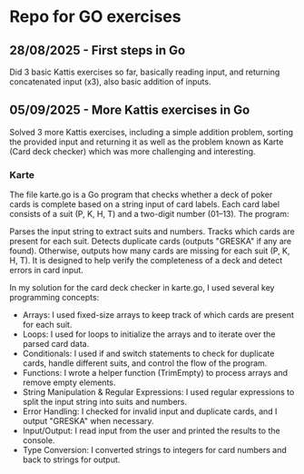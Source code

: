 # Repo for GO exercises

## 28/08/2025 - First steps in Go

Did 3 basic Kattis exercises so far, basically reading input, and returning concatenated input (x3), also basic addition of inputs.

## 05/09/2025 - More Kattis exercises in Go

Solved 3 more Kattis exercises, including a simple addition problem, sorting the provided input and returning it as well as the problem known as Karte (Card deck checker) which was more challenging and interesting.

### Karte
The file karte.go is a Go program that checks whether a deck of poker cards is complete based on a string input of card labels. Each card label consists of a suit (P, K, H, T) and a two-digit number (01–13). The program:

Parses the input string to extract suits and numbers.
Tracks which cards are present for each suit.
Detects duplicate cards (outputs "GRESKA" if any are found).
Otherwise, outputs how many cards are missing for each suit (P, K, H, T).
It is designed to help verify the completeness of a deck and detect errors in card input.

In my solution for the card deck checker in karte.go, I used several key programming concepts:

- Arrays: I used fixed-size arrays to keep track of which cards are present for each suit.
- Loops: I used for loops to initialize the arrays and to iterate over the parsed card data.
- Conditionals: I used if and switch statements to check for duplicate cards, handle different suits, and control the flow of the program.
- Functions: I wrote a helper function (TrimEmpty) to process arrays and remove empty elements.
- String Manipulation & Regular Expressions: I used regular expressions to split the input string into suits and numbers.
- Error Handling: I checked for invalid input and duplicate cards, and I output "GRESKA" when necessary.
- Input/Output: I read input from the user and printed the results to the console.
- Type Conversion: I converted strings to integers for card numbers and back to strings for output.